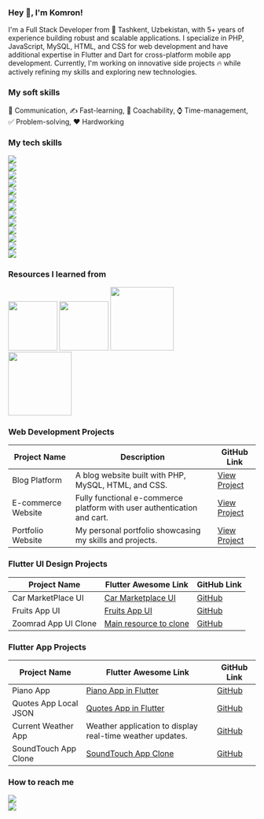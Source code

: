 ### Hey 👋, I'm Komron!

I'm a Full Stack Developer from 🌁 Tashkent, Uzbekistan, with 5+ years of experience building robust and scalable applications. I specialize in PHP, JavaScript, MySQL, HTML, and CSS for web development and have additional expertise in Flutter and Dart for cross-platform mobile app development. Currently, I'm working on innovative side projects 🔥 while actively refining my skills and exploring new technologies.

### My soft skills

🙌 Communication, ✍ Fast-learning, 🤵 Coachability, ⌚ Time-management, ✅ Problem-solving, ❤️️ Hardworking

### My tech skills

![](https://img.shields.io/badge/Code-PHP-blue)  
![](https://img.shields.io/badge/Code-JavaScript-yellow)  
![](https://img.shields.io/badge/Database-MySQL-blue)  
![](https://img.shields.io/badge/Code-HTML-orange)  
![](https://img.shields.io/badge/Code-CSS-green)  
![](https://img.shields.io/badge/Framework-Flutter-blue)  
![](https://img.shields.io/badge/Code-Dart-blue)  
![](https://img.shields.io/badge/Dart-Async-blue)  
![](https://img.shields.io/badge/Dart-GetX-green)  
![](https://img.shields.io/badge/Dart-BloC-red)  
![](https://img.shields.io/badge/Git-GitHub-black)  
![](https://img.shields.io/badge/Open-API-green)  
![](https://img.shields.io/badge/Design-Figma-purple)  

### Resources I learned from

<img src="https://covers.zlibcdn2.com/covers299/books/9f/34/2e/9f342e887b3d2ade65b2cf7f4546f17b.jpg" width="100px"> <img src="https://covers.zlibcdn2.com/covers299/books/a7/e3/d5/a7e3d5ba0b5ab50cfb3aab01290d04ce.jpg" width="100px"> <img src="https://tutsgalaxy.net/wp-content/uploads/2019/12/The-Complete-2020-Flutter-Development-Bootcamp-With-Dart.jpg" height="129px">  
<img src="https://d25jw0bj0s58lg.cloudfront.net/optimized/2X/c/c9c8a139027304d90a0b05c7d9eb7a31dda312dd_2_690x388.jpeg" height="129px">

### Web Development Projects

| Project Name         | Description                                                                 | GitHub Link                                                                 |
|----------------------|-----------------------------------------------------------------------------|-----------------------------------------------------------------------------|
| Blog Platform        | A blog website built with PHP, MySQL, HTML, and CSS.                       | [View Project](https://github.com/Komron-Mirzo/blog-platform)              |
| E-commerce Website   | Fully functional e-commerce platform with user authentication and cart.    | [View Project](https://github.com/Komron-Mirzo/ecommerce-website)          |
| Portfolio Website    | My personal portfolio showcasing my skills and projects.                   | [View Project](https://github.com/Komron-Mirzo/portfolio-website)          |

### Flutter UI Design Projects

| Project Name         | Flutter Awesome Link                                                          | GitHub Link                                                                 |
|----------------------|-------------------------------------------------------------------------------|-----------------------------------------------------------------------------|
| Car MarketPlace UI   | [Car Marketplace UI](https://flutterawesome.com/car-marketplace-app-ui-in-flutter/) | [GitHub](https://github.com/Komron-Mirzo/car_marketplace_ui)              |
| Fruits App UI        | [Fruits App UI](https://flutterawesome.com/fruits-shop-app-ui-design-in-flutter/) | [GitHub](https://github.com/Komron-Mirzo/FruitsApp)                       |
| Zoomrad App UI Clone | [Main resource to clone](https://play.google.com/store/apps/details?id=uz.aloqabank.zoomrad&hl=ru&gl=US) | [GitHub](https://github.com/Komron-Mirzo/fin_app_ui)                       |

### Flutter App Projects

| Project Name           | Flutter Awesome Link                                                          | GitHub Link                                                                 |
|------------------------|-------------------------------------------------------------------------------|-----------------------------------------------------------------------------|
| Piano App              | [Piano App in Flutter](https://flutterawesome.com/flutter-piano-app-black-and-white/) | [GitHub](https://github.com/Komron-Mirzo/piano_app)                        |
| Quotes App Local JSON  | [Quotes App in Flutter](https://flutterawesome.com/quotes-json-using-local-dart-file-2-times/) | [GitHub](https://github.com/Komron-Mirzo/quotes_json_2)                   |
| Current Weather App    | Weather application to display real-time weather updates.                     | [GitHub](https://github.com/Komron-Mirzo/weather_app)                      |
| SoundTouch App Clone   | [SoundTouch App Clone](https://flutterawesome.com/sound-touch-app-clone-using-flutter/) | [GitHub](https://github.com/Komron-Mirzo/sound_touch)                     |

### How to reach me

<a href="https://www.linkedin.com/in/komron-mirzo-abduvaliev-5a1892196/"> <img src="https://img.shields.io/badge/LinkedIn-Profile-blue"> </a>  
<a href="https://t.me/Mevlana1994"> <img src="https://img.shields.io/badge/Telegram-User-blue"> </a>

